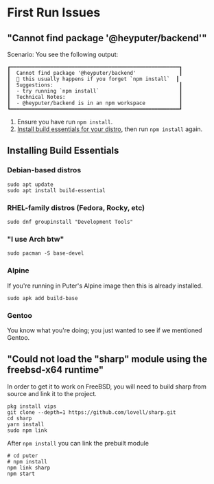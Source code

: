 # First Run Issues

## "Cannot find package '@heyputer/backend'"

Scenario: You see the following output:

```
┏━━━━━━━━━━━━━━━━━━━━━━━━━━━━━━━━━━━━━━━━━━━━━━━━━━━━━━━┓
┃  Cannot find package '@heyputer/backend'              ┃
┃  📝 this usually happens if you forget `npm install`  ┃
┃  Suggestions:                                         ┃
┃  - try running `npm install`                          ┃
┃  Technical Notes:                                     ┃
┃  - @heyputer/backend is in an npm workspace           ┃
┗━━━━━━━━━━━━━━━━━━━━━━━━━━━━━━━━━━━━━━━━━━━━━━━━━━━━━━━┛
```

1. Ensure you have run `npm install`.
2. [Install build essentials for your distro](#installing-build-essentials),
   then run `npm install` again.

## Installing Build Essentials

### Debian-based distros

```
sudo apt update
sudo apt install build-essential
```

### RHEL-family distros (Fedora, Rocky, etc)

```
sudo dnf groupinstall "Development Tools"
```

### "I use Arch btw"

```
sudo pacman -S base-devel
```

### Alpine

If you're running in Puter's Alpine image then this is already installed.

```
sudo apk add build-base
```

### Gentoo

You know what you're doing; you just wanted to see if we mentioned Gentoo.

## "Could not load the "sharp" module using the freebsd-x64 runtime"

In order to get it to work on FreeBSD, you will need to build sharp from source and link it to the project.

```
pkg install vips
git clone --depth=1 https://github.com/lovell/sharp.git
cd sharp
yarn install
sudo npm link
```

After `npm install` you can link the prebuilt module

```
# cd puter
# npm install
npm link sharp
npm start
```
